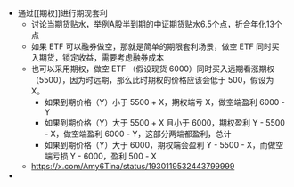 - 通过[[期权]]进行期现套利
	- 讨论当期货贴水，举例A股半到期的中证期货贴水6.5个点，折合年化13个点
	- 如果 ETF 可以融券做空，那就是简单的期限套利场景，做空 ETF 同时买入期货，锁定收益，需要考虑融券成本
	- 也可以采用期权，做空 ETF （假设现货 6000）同时买入远期看涨期权 （5500），因为时远期，那么此时期权的价格应该会低于 500，假设为 X。
		- 如果到期价格（Y）小于 5500 + X，期权端亏 X，做空端盈利 6000 - Y
		- 如果到期价格（Y）大于 5500 + X  且小于 6000，期权盈利 Y - 5500 - X，做空端盈利 6000 - Y，这部分两端都盈利，总计
		- 如果到期价格（Y）大于 6000，期权端会盈利 Y - 5500 - X，而做空端亏损 Y - 6000，盈利 500 - X
	- https://x.com/Amy6Tina/status/1930119532443799999
-